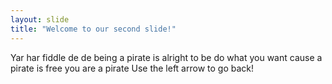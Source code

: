 ```yaml
---
layout: slide
title: "Welcome to our second slide!"
---
```

Yar har fiddle de de being a pirate is alright to be do what you want cause a pirate is free you are a pirate
Use the left arrow to go back!
